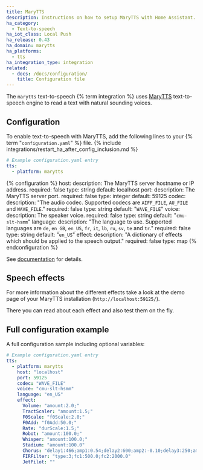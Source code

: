```yaml
---
title: MaryTTS
description: Instructions on how to setup MaryTTS with Home Assistant.
ha_category:
  - Text-to-speech
ha_iot_class: Local Push
ha_release: 0.43
ha_domain: marytts
ha_platforms:
  - tts
ha_integration_type: integration
related:
  - docs: /docs/configuration/
    title: Configuration file
---
```


The `marytts` text-to-speech {% term integration %} uses [MaryTTS](https://marytts.github.io/) text-to-speech engine to read a text with natural sounding voices.

## Configuration

To enable text-to-speech with MaryTTS, add the following lines to your {% term "`configuration.yaml`" %} file.
{% include integrations/restart_ha_after_config_inclusion.md %}

```yaml
# Example configuration.yaml entry
tts:
  - platform: marytts
```

{% configuration %}
host:
  description: The MaryTTS server hostname or IP address.
  required: false
  type: string
  default: localhost
port:
  description: The MaryTTS server port.
  required: false
  type: integer
  default: 59125
codec:
  description: "The audio codec. Supported codecs are `AIFF_FILE`, `AU_FILE` and `WAVE_FILE`."
  required: false
  type: string
  default: "`WAVE_FILE`"
voice:
  description: The speaker voice.
  required: false
  type: string
  default: "`cmu-slt-hsmm`"
language:
  description: "The language to use. Supported languages are `de`, `en_GB`, `en_US`, `fr`, `it`, `lb`, `ru`, `sv`, `te` and `tr`."
  required: false
  type: string
  default: "`en_US`"
effect:
  description: "A dictionary of effects which should be applied to the speech output."
  required: false
  type: map
{% endconfiguration %}

See [documentation](https://marytts.github.io/documentation/index.html) for details.

## Speech effects

For more information about the different effects take a look at the demo page of your MaryTTS installation (`http://localhost:59125/`).

There you can read about each effect and also test them on the fly.

## Full configuration example

A full configuration sample including optional variables:

```yaml
# Example configuration.yaml entry
tts:
  - platform: marytts
    host: "localhost"
    port: 59125
    codec: "WAVE_FILE"
    voice: "cmu-slt-hsmm"
    language: "en_US"
    effect:
      Volume: "amount:2.0;"
      TractScaler: "amount:1.5;"
      F0Scale: "f0Scale:2.0;"
      F0Add: "f0Add:50.0;"
      Rate: "durScale:1.5;"
      Robot: "amount:100.0;"
      Whisper: "amount:100.0;"
      Stadium: "amount:100.0"
      Chorus: "delay1:466;amp1:0.54;delay2:600;amp2:-0.10;delay3:250;amp3:0.30"
      FIRFilter: "type:3;fc1:500.0;fc2:2000.0"
      JetPilot: ""
```
